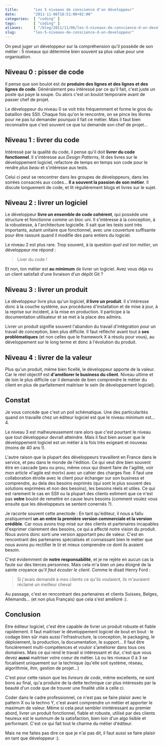 ```yaml
---
title:       "Les 5 niveaux de conscience d'un développeur"
date:        "2011-11-06T18:51:00+02:00"
categories:  [ "coding" ]
tags:        [ "coding" ]
aliases:     [ "/blog/2011/11/06/les-5-niveaux-de-conscience-d-un-developpeur/" ]
slug:        "les-5-niveaux-de-conscience-d-un-developpeur"
---
```


On peut juger un développeur sur la compréhension qu'il possède de son métier :
5 niveaux qui détermine bien souvent sa plus value pour une organisation.

Niveau 0 : pisser de code
-------------------------

Il pense que son boulot est de **produire des lignes et des lignes et des lignes
de code**. Généralement peu intéressé par ce qu'il fait, c'est juste un poste
qui paye la soupe. Ou alors c'est un boulot temporaire avant de passer chef de
projet.

Le développeur du niveau 0 se voit très fréquemment et forme le gros du bataillon
des SSII. Chaque fois qu'on le rencontre, on se pince les lêvres pour ne pas lui
demander pourquoi il fait ce métier. Mais il faut bien reconnaitre que c'est
souvent ce que lui demande son chef de projet...

Niveau 1 : livrer du code
-------------------------

Intéressé par la qualité du code, il pense qu'il doit **livrer du code
fonctionnel**. Il s'intéresse aux *Design Patterns*, lit des livres sur le
développement logiciel, refactore de temps en temps son code pour le rendre
*plus beau* et s'intéresse aux tests.

Celui ci peut se rencontrer dans les groupes de développeurs, dans les soirées
consacrés aux codes... **Il a souvent la passion de son métier**. Il discute
longuement de code, et lit régulièrement blogs et livres sur le sujet.

Niveau 2 : livrer un logiciel
------------------------------

Le développeur **livre un ensemble de code cohérent**, qui possède une
structure et fonctionne comme un bloc uni. Il s'intéresse à la conception, à la
robustesse, à l'architecture logicielle. Il sait que les tests sont très
importants, autant unitaire que fonctionnel, avec une couverture suffisante
pour être rassuré quand il modifie des pans entiers du logiciel.

Le niveau 2 est plus rare. Trop souvent, à la question *quel est ton métier*,
un développeur me répond :

> Liver du code !

Et non, ton métier est **au minimum** de livrer un logiciel. Avez vous déja
vu un client satisfait d'une livraison d'un dépôt Git ?

Niveau 3 : livrer un produit
----------------------------

Le développeur livre plus qu'un logiciel, **il livre un produit**. Il
s'intéresse donc à la couche système, aux procédures d'installation et de mise
à jour, à la reprise sur incident, à la mise en production. Il participe à la
documentation utilisateur et se met à la place des admins.

Livrer un produit signifie souvent l'abandon du travail d'intégration pour un
travail de conception, bien plus difficile. Il faut réfléchir avant
tout à **ses problématiques** (et non celles que le framework X à résolu pour
vous), au développement sur le long terme et donc à l'évolution du produit.

Niveau 4 : livrer de la valeur
-------------------------------

Plus qu'un produit, même bien ficellé, le développeur apporte de la valeur.
Car le réel objectif est **d'améliorer le business du client**. Niveau ultime
et de loin le plus difficile car il demande de bien comprendre le métier du
client en plus de parfaitement maitriser le sein (le développement logiciel).

Constat
-------

Je vous concède que c'est un poil schématique. Une des particularités quand
on travaille chez un éditeur logiciel est que le niveau minimum est... 4.

Le niveau 3 est malheureusement rare alors que c'est pourtant le niveau que tout
développeur devrait atteindre. Mais il faut bien avouer que le développement
logiciel est un métier à la fois très exigeant et nouveau (moins de 40 ans !).

L'autre raison que la plupart des développeurs travaillent en France dans le
service, et peu dans le monde de l'édition. Ce qui veut dire bien souvent
être en cascade (peu ou prou, même ceux qui disent faire de l'agilité, voir
mon article «l'agile est mort») avec un cahier des charges fixe. Il faut
une collaboration étroite avec le client pour échanger sur son business et
comprendre, au dela des besoins exprimés (qui sont le plus souvent des
solutions exprimées et non des besoins), les besoins réels et utiles. Ce qui
est rarement le cas en SSII ou la plupart des clients estiment que ce n'est
pas **votre** boulot de remettre en cause leurs besoins (comment voulez vous
ensuite que les développeurs se sentent conernés ?).

Je raconte souvent cette anectode :
En tant qu'éditeur, il nous a fallu pratiquement **un an entre la première
version commerciale et la version crédible**. Car nous avons trop misé sur
des clients et partenaires incapables d'exprimer clairement des besoins, ce qui
a affecté notre vision du produit. Nous avons donc sorti une version apportant
peu de valeur. C'est en rencontrant des partenaires spécialisés et connaissant
bien le métier que nous avons pu rectifier le tir et mieux comprendre ce dont
ils avaient besoin.

C'est évidemment de **notre responsabilité**, et je ne rejète en aucun cas la
faute sur des tierces personnes. Mais cela m'a bien un peu éloigné de la sainte
croyance *qu'il faut écouter le client*. Comme le disait Henry Ford :

> Si j'avais demandé à mes clients ce qu'ils voulaient, ils m'auraient réclamé
> un meilleur cheval

Au passage, c'est en rencontrant des partenaires et clients Suisses,
Belges, Allemands... (et non plus Français) que cela s'est amélioré :).

Conclusion
----------

Etre éditeur logiciel, c'est être capable de livrer un produit robuste et
fiable rapidement. Il faut maitriser le développement logiciel de bout en bout
: le codage bien sûr mais aussi l'infrastructure, la conception, le packaging,
le déploiement, la production, la documentation, le support... Il faut être
foncièrement multi-compétences et vouloir s'améliorer dans tous ces domaines.
Mais ce qui rend le travail si intéressant et dur, c'est que vous devez
**aussi** maitriser votre coeur de métier. Là ou les niveaux 0 à 3 se
focalisent uniquement sur la technique (qu'elle soit système, réseau,
algorithmie, ihm, gestion de projet...)

C'est pour cette raison que les *livreurs de code*, même excellents, ne sont
bons au final, qu'a produire de la dette technique car plus intéressés par la
beauté d'un code que de trouver une finalité utile à celle ci.

Coder dans le cadre professionnel, ce n'est pas se faire plaisir avec le
pattern X ou la techno Y, c'est avant comprendre un métier et apporter le
maximum de valeur. Même si cela peut sembler inintéressant au premier abord,
livrer un produit fonctionnel, fiable et robuste, utilisé par des clients
heureux est le summum de la satisfaction, bien loin d'un algo lisible et
performant. C'est ce qui fait tout le charme du métier d'éditeur.

Mais ne me faites pas dire ce que je n'ai pas dit, il faut aussi se faire
plaisir en tant que développeur :).
